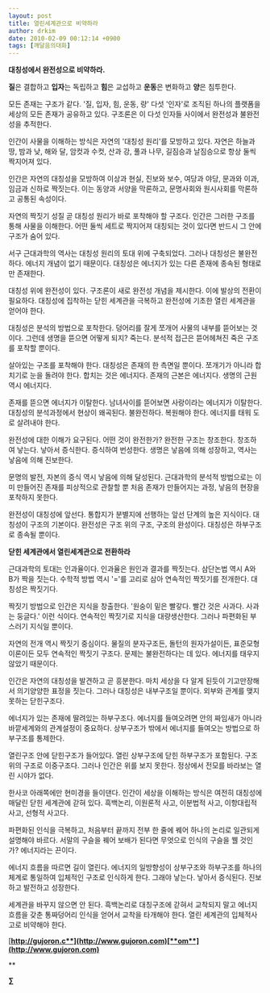 ```yaml
---
layout: post
title: 열린세계관으로 비약하라
author: drkim
date: 2010-02-09 00:12:14 +0900
tags: [깨달음의대화]
---
```


  




**대칭성에서 완전성으로 비약하라.**





**질**은 결합하고  **입자**는 독립하고 **힘**은 교섭하고 **운동**은 변화하고  **양**은 침투한다.



모든 존재는 구조가 같다. '질, 입자, 힘, 운동, 량' 다섯 '인자'로 조직된 하나의 플랫폼을 세상의 모든 존재가 공유하고 있다. 구조론은 이 다섯 인자들 사이에서 완전성과 불완전성을 추적한다.



인간이 사물을 이해하는 방식은 자연의 '대칭성 원리'를 모방하고 있다. 자연은 하늘과 땅, 밤과 낮, 해와 달, 암컷과 수컷, 산과 강, 풀과 나무, 길짐승과 날짐승으로 항상 둘씩 짝지어져 있다. 



인간은 자연의 대칭성을 모방하여 이상과 현실, 진보와 보수, 여당과 야당, 문과와 이과, 임금과 신하로 짝짓는다. 이는 동양과 서양을 막론하고, 문명사회와 원시사회를 막론하고 공통된 속성이다.



자연의 짝짓기 성질 곧 대칭성 원리가 바로 포착해야 할 구조다. 인간은 그러한 구조를 통해 사물을 이해한다. 어떤 둘씩 세트로 짝지어져 대칭되는 것이 있다면 반드시 그 안에 구조가 숨어 있다. 



서구 근대과학의 역사는 대칭성 원리의 토대 위에 구축되었다. 그러나 대칭성은 불완전하다. 에너지 개념이 없기 때문이다. 대칭성은 에너지가 있는 다른 존재에 종속된 형태로만 존재한다.



대칭성 위에 완전성이 있다. 구조론이 새로 완전성 개념을 제시한다. 이에 발상의 전환이 필요하다. 대칭성에 집착하는 닫힌 세계관을 극복하고 완전성에 기초한 열린 세계관을 얻어야 한다. 



대칭성은 분석의 방법으로 포착한다. 덩어리를 잘게 쪼개어 사물의 내부를 뜯어보는 것이다. 그런데 생명을 뜯으면 어떻게 되지? 죽는다. 분석적 접근은 뜯어헤쳐진 죽은 구조를 포착할 뿐이다.



살아있는 구조를 포착해야 한다. 대칭성은 존재의 한 측면일 뿐이다. 쪼개기가 아니라 합치기로 눈을 돌려야 한다. 합치는 것은 에너지다. 존재의 근본은 에너지다. 생명의 근원 역시 에너지다. 



존재를 뜯으면 에너지가 이탈한다. 남녀사이를 뜯어보면 사랑이라는 에너지가 이탈한다. 대칭성의 분석과정에서 현상이 왜곡된다. 불완전하다. 복원해야 한다. 에너지를 태워 도로 살려내야 한다. 



완전성에 대한 이해가 요구된다. 어떤 것이 완전한가? 완전한 구조는 창조한다. 창조하여 낳는다. 낳아서 증식한다. 증식하여 번성한다. 생명은 낳음에 의해 성장하고, 역사는 낳음에 의해 진보한다. 



문명의 발전, 자본의 증식 역시 낳음에 의해 달성된다. 근대과학의 분석적 방법으로는 이미 만들어진 존재를 피상적으로 관찰할 뿐 처음 존재가 만들어지는 과정, 낳음의 현장을 포착하지 못한다. 



완전성이 대칭성에 앞선다. 통합지가 분별지에 선행하는 앞선 단계의 높은 지식이다. 대칭성이 구조의 기본이다. 완전성은 구조 위의 구조, 구조의 완성이다. 대칭성은 하부구조로 종속될 뿐이다.





**닫힌 세계관에서 열린세계관으로 전환하라**



근대과학의 토대는 인과율이다. 인과율은 원인과 결과를 짝짓는다. 삼단논법 역시 A와 B가 짝을 짓는다. 수학적 방법 역시 '='를 고리로 삼아 연속적인 짝짓기를 전개한다. 대칭성은 짝짓기다. 



짝짓기 방법으로 인간은 지식을 창출한다. '원숭이 밑은 빨갛다. 빨간 것은 사과다. 사과는 둥글다.' 이런 식이다. 연속적인 짝짓기로 지식을 대량생산한다. 그러나 파편화된 부스러기 지식일 뿐이다.



자연의 전개 역시 짝짓기 중심이다. 물질의 분자구조든, 돌턴의 원자가설이든, 표준모형이론이든 모두 연속적인 짝짓기 구조다. 문제는 불완전하다는 데 있다. 에너지를 태우지 않았기 때문이다. 



인간은 자연의 대칭성을 발견하고 곧 흥분한다. 마치 세상을 다 알게 된듯이 기고만장해서 의기양양한 표정을 짓는다. 그러나 대칭성은 내부구조일 뿐이다. 외부와 관계를 맺지 못하는 닫힌구조다. 



에너지가 있는 존재에 딸려있는 하부구조다. 에너지를 들여오려면 안의 짜임새가 아니라 바깥세계와의 관계설정이 중요하다. 상부구조가 밖에서 에너지를 들여오는 방법으로 하부구조를 통제한다. 



열린구조 안에 닫힌구조가 들어있다. 열린 상부구조에 닫힌 하부구조가 포함된다. 구조 위의 구조로 이중구조다. 그러나 인간은 위를 보지 못한다. 정상에서 전모를 바라보는 열린 시야가 없다. 



한사코 아래쪽에만 현미경을 들이댄다. 인간이 세상을 이해하는 방식은 여전히 대칭성에 매달린 닫힌 세계관에 갇혀 있다. 흑백논리, 이원론적 사고, 이분법적 사고, 이항대립적 사고, 선형적 사고다. 



파편화된 인식을 극복하고, 처음부터 끝까지 전부 한 줄에 꿰어 하나의 논리로 일관되게 설명해야 바르다. 서말의 구슬을 꿰어 보배가 된다면 무엇으로 인식의 구슬을 꿸 것인가? 에너지라는 끈이다. 



에너지 흐름을 따르면 길이 열린다. 에너지의 일방향성이 상부구조와 하부구조를 하나의 체계로 통일하여 입체적인 구조로 인식하게 한다. 그래야 낳는다. 낳아서 증식된다. 진보하고 발전하고 성장한다. 



세계관을 바꾸지 않으면 안 된다. 흑백논리로 대칭구조에 갇혀서 교착되지 말고 에너지 흐름을 갖춘 통짜덩어리 인식을 얻어서 교착을 타개해야 한다. 열린 세계관의 입체적사고로 비약해야 한다. 



[**http://gujoron.c**](http://www.gujoron.com)[**om**](http://www.gujoron.com)**
  
**

**∑**